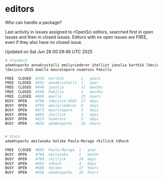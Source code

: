 # editors

Who can handle a package?

Last activity in issues assigned to rOpenSci editors, searched first in open
issues and then in closed issues. Editors with no open issues are FREE, even if
they also have no closed issue.


Updated on Sat Jun 28 00:29:46 UTC 2025

```bash
# Standard
adamhsparks annakrystalli emilyriederer jhollist jooolia karthik ldecicco
ldecicco-USGS maelle maurolepore noamross Pakillo

FREE  CLOSED  #358  karthik        2   years
FREE  CLOSED  #502  annakrystalli  1   year
FREE  CLOSED  #648  jooolia        11  months
FREE  CLOSED  #599  Pakillo        3   months
FREE  CLOSED  #698  maelle         23  hours
BUSY  OPEN    #706  ldecicco-USGS  17  days
BUSY  OPEN    #705  emilyriederer  9   days
BUSY  OPEN    #673  maurolepore    3   days
BUSY  OPEN    #685  jhollist       3   days
BUSY  OPEN    #615  noamross       2   days
BUSY  OPEN    #656  adamhsparks    16  hours


# Stats
adamhsparks emitanaka helske Paula-Moraga rkillick tdhock

FREE  CLOSED  #603  Paula-Moraga  1   year
BUSY  OPEN    #704  emitanaka     1   month
BUSY  OPEN    #709  rkillick      24  days
BUSY  OPEN    #692  tdhock        4   days
BUSY  OPEN    #688  helske        17  hours
BUSY  OPEN    #656  adamhsparks   16  hours
```
